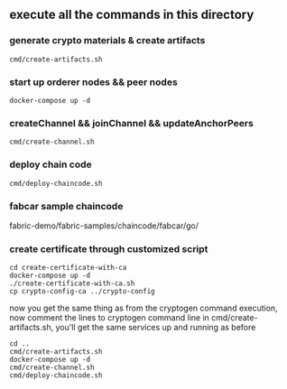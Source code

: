 ## execute all the commands in this directory


### generate crypto materials & create artifacts 
`cmd/create-artifacts.sh`

### start up orderer nodes && peer nodes
`docker-compose up -d`


### createChannel && joinChannel && updateAnchorPeers
`cmd/create-channel.sh`

### deploy chain code
`cmd/deploy-chaincode.sh`

### fabcar sample chaincode
fabric-demo/fabric-samples/chaincode/fabcar/go/

### create certificate through customized script
```
cd create-certificate-with-ca
docker-compose up -d
./create-certificate-with-ca.sh
cp crypto-config-ca ../crypto-config
```
now you get the same thing as from the cryptogen command execution, now comment the lines to cryptogen command line in cmd/create-artifacts.sh, you'll get the same services up and running as before
```
cd ..
cmd/create-artifacts.sh
docker-compose up -d
cmd/create-channel.sh
cmd/deploy-chaincode.sh
```
